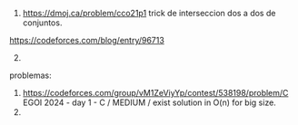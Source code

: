 1. https://dmoj.ca/problem/cco21p1 trick de interseccion dos a dos de conjuntos.



https://codeforces.com/blog/entry/96713

2.

problemas:

1. https://codeforces.com/group/vM1ZeViyYp/contest/538198/problem/C EGOI 2024 - day 1 - C / MEDIUM / exist solution in O(n) for big size.
2.   

